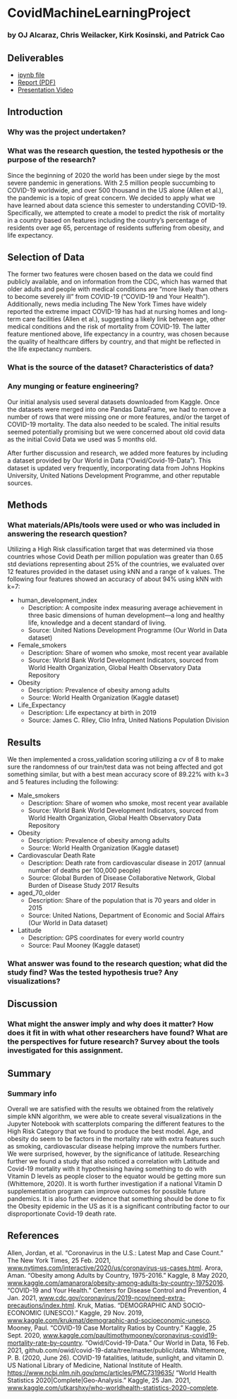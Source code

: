 # CovidMachineLearningProject

### by OJ Alcaraz, Chris Weilacker, Kirk Kosinski, and Patrick Cao

## Deliverables

* [ipynb file](CovidMLProject.ipynb)
* [Report (PDF)](cst383_project_report.pdf)
* [Presentation Video](https://youtu.be/5HwovKdEWQs)

## Introduction

### Why was the project undertaken?
### What was the research question, the tested hypothesis or the purpose of the research?

Since the beginning of 2020 the world has been under siege by the most severe pandemic in generations. With 2.5 million people succumbing to COVID-19 worldwide, and over 500 thousand in the US alone (Allen et al.), the pandemic is a topic of great concern. We decided to apply what we have learned about data science this semester to understanding COVID-19. Specifically, we attempted to create a model to predict the risk of mortality in a country based on features including the country’s percentage of residents over age 65, percentage of residents suffering from obesity, and life expectancy.


## Selection of Data

The former two features were chosen based on the data we could find publicly available, and on information from the CDC, which has warned that older adults and people with medical conditions are “more likely than others to become severely ill” from COVID-19 (“COVID-19 and Your Health”). Additionally, news media including The New York Times have widely reported the extreme impact COVID-19 has had at nursing homes and long-term care facilities (Allen et al.), suggesting a likely link between age, other medical conditions and the risk of mortality from COVID-19. The latter feature mentioned above, life expectancy in a country, was chosen because the quality of healthcare differs by country, and that might be reflected in the life expectancy numbers. 

### What is the source of the dataset? Characteristics of data?
### Any munging or feature engineering?

Our initial analysis used several datasets downloaded from Kaggle. Once the datasets were merged into one Pandas DataFrame, we had to remove a number of rows that were missing one or more features, and/or the target of COVID-19 mortality. The data also needed to be scaled. The initial results seemed potentially promising but we were concerned about old covid data as the initial Covid Data we used was 5 months old. 

After further discussion and research, we added more features by including a dataset provided by Our World in Data (“Owid/Covid-19-Data”). This dataset is updated very frequently, incorporating data from Johns Hopkins University, United Nations Development Programme, and other reputable sources.

## Methods
### What materials/APIs/tools were used or who was included in answering the research question?

 Utilizing a High Risk classification target that was determined via those countries whose Covid Death per million population was greater than 0.65 std deviations representing about 25% of the countries, we evaluated over 12 features provided in the dataset using kNN and a range of k values. The following four features showed an accuracy of about 94% using kNN with k=7:

- human_development_index
    - Description: A composite index measuring average achievement in three basic dimensions of human development—a long and healthy life, knowledge and a decent standard of living.
    - Source: United Nations Development Programme (Our World in Data dataset)
- Female_smokers
    - Description: Share of women who smoke, most recent year available
    - Source: World Bank World Development Indicators, sourced from World Health Organization, Global Health Observatory Data Repository
- Obesity
    - Description: Prevalence of obesity among adults
    - Source: World Health Organization (Kaggle dataset)
- Life_Expectancy
    - Description: Life expectancy at birth in 2019
    - Source: James C. Riley, Clio Infra, United Nations Population Division	

## Results

We then implemented a cross_validation scoring utilizing a cv of 8 to make sure the randomness of our train/test data was not being affected and got something similar, but with a best mean accuracy score of 89.22% with k=3 and 5 features including the following:
- Male_smokers
    - Description: Share of women who smoke, most recent year available
    - Source: World Bank World Development Indicators, sourced from World Health Organization, Global Health Observatory Data Repository
- Obesity
    - Description: Prevalence of obesity among adults
    - Source: World Health Organization (Kaggle dataset)
- Cardiovascular Death Rate
    - Description: Death rate from cardiovascular disease in 2017 (annual number of deaths per 100,000 people)
    - Source: Global Burden of Disease Collaborative Network, Global Burden of Disease Study 2017 Results
- aged_70_older
    - Description: Share of the population that is 70 years and older in 2015
    - Source: United Nations, Department of Economic and Social Affairs (Our World in Data dataset)
- Latitude
    - Description: GPS coordinates for every world country
    - Source: Paul Mooney (Kaggle dataset)


### What answer was found to the research question; what did the study find? Was the tested hypothesis true? Any visualizations?
## Discussion
### What might the answer imply and why does it matter? How does it fit in with what other researchers have found? What are the perspectives for future research? Survey about the tools investigated for this assignment.
## Summary
### Summary info

Overall we are satisfied with the results we obtained from the relatively simple kNN algorithm, we were able to create several visualizations in the Jupyter Notebook with scatterplots comparing the different features to the High Risk Category that we found to produce the best model. Age, and obesity do seem to be factors in the mortality rate with extra features such as smoking, cardiovascular disease helping improve the numbers further. We were surprised, however, by the significance of latitude.  Researching further we found a study that also noticed a correlation with Latitude and Covid-19 mortality with it hypothesising having something to do with Vitamin D levels as people closer to the equator would be getting more sun (Whittemore, 2020).  It is worth further investigation if a national Vitamin D supplementation program can improve outcomes for possible future pandemics. It is also further evidence that something should be done to fix the Obesity epidemic in the US as it is a significant contributing factor to our disproportionate Covid-19 death rate.

## References

Allen, Jordan, et al. “Coronavirus in the U.S.: Latest Map and Case Count.” The New York Times, 25 Feb. 2021, www.nytimes.com/interactive/2020/us/coronavirus-us-cases.html.
Arora, Aman. “Obesity among Adults by Country, 1975-2016.” Kaggle, 8 May 2020, www.kaggle.com/amanarora/obesity-among-adults-by-country-19752016.
“COVID-19 and Your Health.” Centers for Disease Control and Prevention, 4 Jan. 2021, www.cdc.gov/coronavirus/2019-ncov/need-extra-precautions/index.html.
Kruk, Matias. “DEMOGRAPHIC AND SOCIO-ECONOMIC (UNESCO).” Kaggle, 29 Nov. 2019, www.kaggle.com/krukmat/demographic-and-socioeconomic-unesco.
Mooney, Paul. “COVID-19 Case Mortality Ratios by Country.” Kaggle, 25 Sept. 2020, www.kaggle.com/paultimothymooney/coronavirus-covid19-mortality-rate-by-country.
“Owid/Covid-19-Data.” Our World in Data, 16 Feb. 2021, github.com/owid/covid-19-data/tree/master/public/data.
Whittemore, P. B. (2020, June 26). COVID-19 fatalities, latitude, sunlight, and vitamin D. US National Library of Medicine, National Institute of Health. https://www.ncbi.nlm.nih.gov/pmc/articles/PMC7319635/
“World Health Statistics 2020|Complete|Geo-Analysis.” Kaggle, 25 Jan. 2021, www.kaggle.com/utkarshxy/who-worldhealth-statistics-2020-complete.

